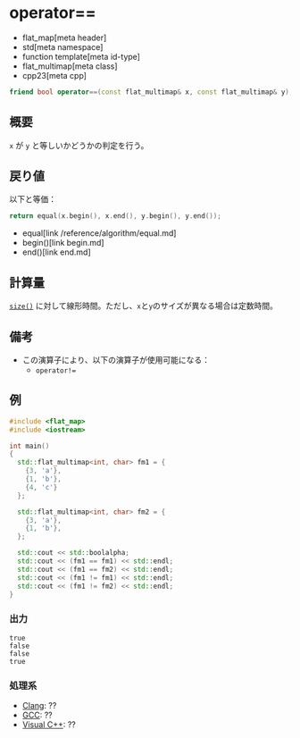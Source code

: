 # operator==
* flat_map[meta header]
* std[meta namespace]
* function template[meta id-type]
* flat_multimap[meta class]
* cpp23[meta cpp]

```cpp
friend bool operator==(const flat_multimap& x, const flat_multimap& y);
```

## 概要
`x` が `y` と等しいかどうかの判定を行う。


## 戻り値
以下と等価：

```cpp
return equal(x.begin(), x.end(), y.begin(), y.end());
```
* equal[link /reference/algorithm/equal.md]
* begin()[link begin.md]
* end()[link end.md]


## 計算量
[`size()`](size.md) に対して線形時間。ただし、`x`と`y`のサイズが異なる場合は定数時間。


## 備考
- この演算子により、以下の演算子が使用可能になる：
    - `operator!=`


## 例
```cpp example
#include <flat_map>
#include <iostream>

int main()
{
  std::flat_multimap<int, char> fm1 = {
    {3, 'a'},
    {1, 'b'},
    {4, 'c'}
  };

  std::flat_multimap<int, char> fm2 = {
    {3, 'a'},
    {1, 'b'},
  };

  std::cout << std::boolalpha;
  std::cout << (fm1 == fm1) << std::endl;
  std::cout << (fm1 == fm2) << std::endl;
  std::cout << (fm1 != fm1) << std::endl;
  std::cout << (fm1 != fm2) << std::endl;
}
```

### 出力
```
true
false
false
true
```

### 処理系
- [Clang](/implementation.md#clang): ??
- [GCC](/implementation.md#gcc): ??
- [Visual C++](/implementation.md#visual_cpp): ??

